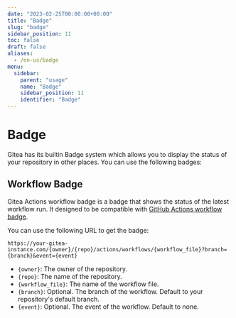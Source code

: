```yaml
---
date: "2023-02-25T00:00:00+00:00"
title: "Badge"
slug: "badge"
sidebar_position: 11
toc: false
draft: false
aliases:
  - /en-us/badge
menu:
  sidebar:
    parent: "usage"
    name: "Badge"
    sidebar_position: 11
    identifier: "Badge"
---
```


# Badge

Gitea has its builtin Badge system which allows you to display the status of your repository in other places. You can use the following badges:

## Workflow Badge

Gitea Actions workflow badge is a badge that shows the status of the latest workflow run. It designed to be compatible with [GitHub Actions workflow badge](https://docs.github.com/en/actions/monitoring-and-troubleshooting-workflows/adding-a-workflow-status-badge).

You can use the following URL to get the badge:

```
https://your-gitea-instance.com/{owner}/{repo}/actions/workflows/{workflow_file}?branch={branch}&event={event}
```

- `{owner}`: The owner of the repository.
- `{repo}`: The name of the repository.
- `{workflow_file}`: The name of the workflow file.
- `{branch}`: Optional. The branch of the workflow. Default to your repository's default branch.
- `{event}`: Optional. The event of the workflow. Default to none.
